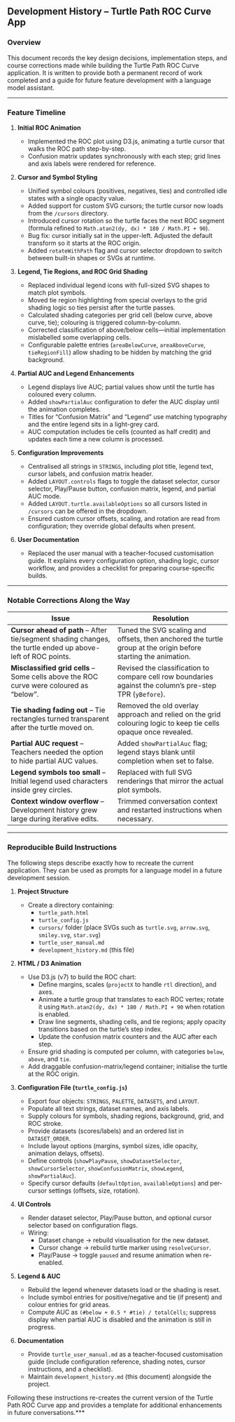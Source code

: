 ## Development History – Turtle Path ROC Curve App

### Overview
This document records the key design decisions, implementation steps, and course corrections made while building the Turtle Path ROC Curve application. It is written to provide both a permanent record of work completed and a guide for future feature development with a language model assistant.

---

### Feature Timeline

1. **Initial ROC Animation**
   - Implemented the ROC plot using D3.js, animating a turtle cursor that walks the ROC path step-by-step.
   - Confusion matrix updates synchronously with each step; grid lines and axis labels were rendered for reference.

2. **Cursor and Symbol Styling**
   - Unified symbol colours (positives, negatives, ties) and controlled idle states with a single opacity value.
   - Added support for custom SVG cursors; the turtle cursor now loads from the `/cursors` directory.
   - Introduced cursor rotation so the turtle faces the next ROC segment (formula refined to `Math.atan2(dy, dx) * 180 / Math.PI + 90`).
   - Bug fix: cursor initially sat in the upper-left. Adjusted the default transform so it starts at the ROC origin.
   - Added `rotateWithPath` flag and cursor selector dropdown to switch between built-in shapes or SVGs at runtime.

3. **Legend, Tie Regions, and ROC Grid Shading**
   - Replaced individual legend icons with full-sized SVG shapes to match plot symbols.
   - Moved tie region highlighting from special overlays to the grid shading logic so ties persist after the turtle passes.
   - Calculated shading categories per grid cell (below curve, above curve, tie); colouring is triggered column-by-column.
   - Corrected classification of above/below cells—initial implementation mislabelled some overlapping cells.
   - Configurable palette entries (`areaBelowCurve`, `areaAboveCurve`, `tieRegionFill`) allow shading to be hidden by matching the grid background.

4. **Partial AUC and Legend Enhancements**
   - Legend displays live AUC; partial values show until the turtle has coloured every column.
   - Added `showPartialAuc` configuration to defer the AUC display until the animation completes.
   - Titles for “Confusion Matrix” and “Legend” use matching typography and the entire legend sits in a light-grey card.
   - AUC computation includes tie cells (counted as half credit) and updates each time a new column is processed.

5. **Configuration Improvements**
   - Centralised all strings in `STRINGS`, including plot title, legend text, cursor labels, and confusion matrix header.
   - Added `LAYOUT.controls` flags to toggle the dataset selector, cursor selector, Play/Pause button, confusion matrix, legend, and partial AUC mode.
   - Added `LAYOUT.turtle.availableOptions` so all cursors listed in `/cursors` can be offered in the dropdown.
   - Ensured custom cursor offsets, scaling, and rotation are read from configuration; they override global defaults when present.

6. **User Documentation**
   - Replaced the user manual with a teacher-focused customisation guide. It explains every configuration option, shading logic, cursor workflow, and provides a checklist for preparing course-specific builds.

---

### Notable Corrections Along the Way
| Issue | Resolution |
| --- | --- |
| **Cursor ahead of path** – After tie/segment shading changes, the turtle ended up above-left of ROC points. | Tuned the SVG scaling and offsets, then anchored the turtle group at the origin before starting the animation. |
| **Misclassified grid cells** – Some cells above the ROC curve were coloured as “below”. | Revised the classification to compare cell row boundaries against the column’s pre-step TPR (`yBefore`). |
| **Tie shading fading out** – Tie rectangles turned transparent after the turtle moved on. | Removed the old overlay approach and relied on the grid colouring logic to keep tie cells opaque once revealed. |
| **Partial AUC request** – Teachers needed the option to hide partial AUC values. | Added `showPartialAuc` flag; legend stays blank until completion when set to false. |
| **Legend symbols too small** – Initial legend used characters inside grey circles. | Replaced with full SVG renderings that mirror the actual plot symbols. |
| **Context window overflow** – Development history grew large during iterative edits. | Trimmed conversation context and restarted instructions when necessary. |

---

### Reproducible Build Instructions
The following steps describe exactly how to recreate the current application. They can be used as prompts for a language model in a future development session.

1. **Project Structure**
   - Create a directory containing:
     - `turtle_path.html`
     - `turtle_config.js`
     - `cursors/` folder (place SVGs such as `turtle.svg`, `arrow.svg`, `smiley.svg`, `star.svg`)
     - `turtle_user_manual.md`
     - `development_history.md` (this file)

2. **HTML / D3 Animation**
   - Use D3.js (v7) to build the ROC chart:
     - Define margins, scales (`projectX` to handle `rtl` direction), and axes.
     - Animate a turtle group that translates to each ROC vertex; rotate it using `Math.atan2(dy, dx) * 180 / Math.PI + 90` when rotation is enabled.
     - Draw line segments, shading cells, and tie regions; apply opacity transitions based on the turtle’s step index.
     - Update the confusion matrix counters and the AUC after each step.
   - Ensure grid shading is computed per column, with categories `below`, `above`, and `tie`.
   - Add draggable confusion-matrix/legend container; initialise the turtle at the ROC origin.

3. **Configuration File (`turtle_config.js`)**
   - Export four objects: `STRINGS`, `PALETTE`, `DATASETS`, and `LAYOUT`.
   - Populate all text strings, dataset names, and axis labels.
   - Supply colours for symbols, shading regions, background, grid, and ROC stroke.
   - Provide datasets (scores/labels) and an ordered list in `DATASET_ORDER`.
   - Include layout options (margins, symbol sizes, idle opacity, animation delays, offsets).
   - Define controls (`showPlayPause`, `showDatasetSelector`, `showCursorSelector`, `showConfusionMatrix`, `showLegend`, `showPartialAuc`).
   - Specify cursor defaults (`defaultOption`, `availableOptions`) and per-cursor settings (offsets, size, rotation).

4. **UI Controls**
   - Render dataset selector, Play/Pause button, and optional cursor selector based on configuration flags.
   - Wiring:
     - Dataset change → rebuild visualisation for the new dataset.
     - Cursor change → rebuild turtle marker using `resolveCursor`.
     - Play/Pause → toggle `paused` and resume animation when re-enabled.

5. **Legend & AUC**
   - Rebuild the legend whenever datasets load or the shading is reset.
   - Include symbol entries for positive/negative and tie (if present) and colour entries for grid areas.
   - Compute AUC as `(#below + 0.5 * #tie) / totalCells`; suppress display when partial AUC is disabled and the animation is still in progress.

6. **Documentation**
   - Provide `turtle_user_manual.md` as a teacher-focused customisation guide (include configuration reference, shading notes, cursor instructions, and a checklist).
   - Maintain `development_history.md` (this document) alongside the project.

Following these instructions re-creates the current version of the Turtle Path ROC Curve app and provides a template for additional enhancements in future conversations.***

